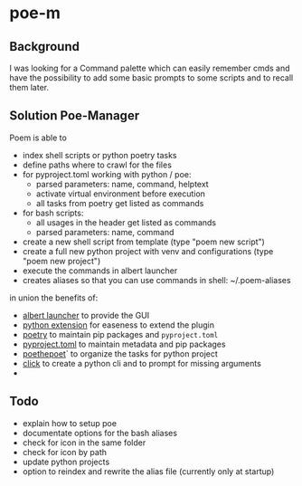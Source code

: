 # poe-m

## Background

I was looking for a Command palette which can easily remember cmds and have the possibility to add some basic prompts to some scripts and to recall them later.

## Solution Poe-Manager

Poem is able to
- index shell scripts or python poetry tasks
- define paths where to crawl for the files
- for pyproject.toml working with python / poe:
    - parsed parameters: name, command, helptext
    - activate virtual environment before execution
    - all tasks from poetry get listed as commands
- for bash scripts:
    - all usages in the header get listed as commands
    - parsed parameters: name, command
- create a new shell script from template (type "poem new script")
- create a full new python project with venv and configurations (type "poem new project")
- execute the commands in albert launcher
- creates aliases so that you can use commands in shell: ~/.poem-aliases

in union the benefits of:
- [albert launcher](https://albertlauncher.github.io/) to provide the GUI
- [python extension](https://github.com/albertlauncher/python/blob/master/albert.pyi) for easeness to extend the plugin
- [poetry](https://python-poetry.org/docs/basic-usage/) to maintain pip packages and `pyproject.toml`
- [pyproject.toml](https://python-poetry.org/docs/pyproject/#scripts) to maintain metadata and pip packages
- [poethepoet](https://github.com/nat-n/poethepoet)` to organize the tasks for python project
- [click](https://click.palletsprojects.com) to create a python cli and to prompt for missing arguments
- 

## Todo

- explain how to setup poe
- documentate options for the bash aliases
- check for icon in the same folder
- check for icon by path
- update python projects
- option to reindex and rewrite the alias file (currently only at startup)
